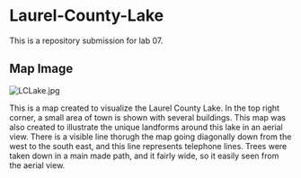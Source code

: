 # Laurel-County-Lake
This is a repository submission for lab 07. 

## Map Image
![LCLake.jpg](LCLake.jpg)

This is a map created to visualize the Laurel County Lake. In the top right corner, a small area of town is shown with several buildings. This map was also created to illustrate the unique landforms around this lake in an aerial view. There is a visible line thorugh the map going diagonally down from the west to the south east, and this line represents telephone lines. Trees were taken down in a main made path, and it fairly wide, so it easily seen from the aerial view.
